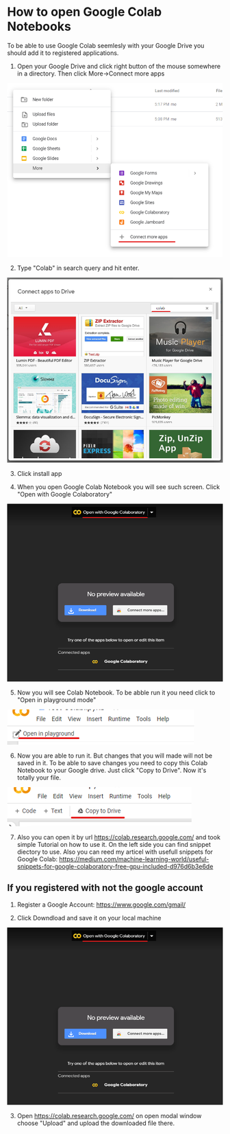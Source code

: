 # How to open Google Colab Notebooks

To be able to use Google Colab seemlesly with your Google Drive you should add it to registered applications.

1. Open your Google Drive and click right button of the mouse somewhere in a directory. Then click More->Connect more apps

![Connect more apps](https://github.com/learnml-today/object-detection-with-pytorch/blob/master/imgs/colab1.png?raw=true)

2. Type "Colab" in search query and hit enter.

![Connect more apps](https://github.com/learnml-today/object-detection-with-pytorch/blob/master/imgs/colab2.png?raw=true)

3. Click install app

4. When you open Google Colab Notebook you will see such screen. Click "Open with Google Colaboratory"

![Connect more apps](https://github.com/learnml-today/object-detection-with-pytorch/blob/master/imgs/colab3.png?raw=true)

5. Now you will see Colab Notebook. To be abble run it you need click to "Open in playground mode"

![Connect more apps](https://github.com/learnml-today/object-detection-with-pytorch/blob/master/imgs/colab4.png?raw=true)

6. Now you are able to run it. But changes that you will made will not be saved in it. To be able to save changes you need to copy this Colab Notebook to your Google drive.
Just click "Copy to Drive". Now it's totally your file.

![Connect more apps](https://github.com/learnml-today/object-detection-with-pytorch/blob/master/imgs/colab5.png?raw=true)

7. Also you can open it by url https://colab.research.google.com/ and took simple Tutorial on how to use it. On the left side you can find snippet diectory to use.
Also you can reed my articel with usefull snippets for Google Colab: https://medium.com/machine-learning-world/useful-snippets-for-google-colaboratory-free-gpu-included-d976d6b3e6de

## If you registered with not the google account

1. Register a Google Account: https://www.google.com/gmail/

2. Click Downdload and save it on your local machine

![Connect more apps](https://github.com/learnml-today/object-detection-with-pytorch/blob/master/imgs/colab3.png?raw=true)

3. Open https://colab.research.google.com/ on open modal window choose "Upload" and upload the downloaded file there.
